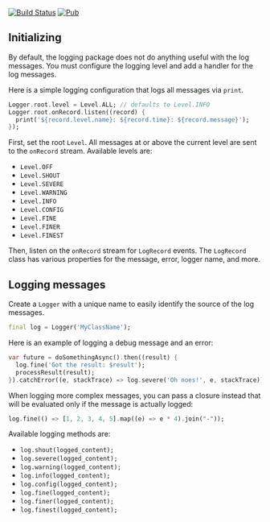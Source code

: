 [![Build Status](https://travis-ci.org/dart-lang/logging.svg?branch=master)](https://travis-ci.org/dart-lang/logging)
[![Pub](https://img.shields.io/pub/v/logging.svg)](https://pub.dev/packages/logging)

## Initializing

By default, the logging package does not do anything useful with the log
messages. You must configure the logging level and add a handler for the log
messages.

Here is a simple logging configuration that logs all messages via `print`.

```dart
Logger.root.level = Level.ALL; // defaults to Level.INFO
Logger.root.onRecord.listen((record) {
  print('${record.level.name}: ${record.time}: ${record.message}');
});
```

First, set the root `Level`. All messages at or above the current level are sent to the
`onRecord` stream. Available levels are:

+ `Level.OFF`
+ `Level.SHOUT`
+ `Level.SEVERE`
+ `Level.WARNING`
+ `Level.INFO`
+ `Level.CONFIG`
+ `Level.FINE`
+ `Level.FINER`
+ `Level.FINEST`

Then, listen on the `onRecord` stream for `LogRecord` events. The `LogRecord`
class has various properties for the message, error, logger name, and more.

## Logging messages

Create a `Logger` with a unique name to easily identify the source of the log
messages.

```dart
final log = Logger('MyClassName');
```

Here is an example of logging a debug message and an error:

```dart
var future = doSomethingAsync().then((result) {
  log.fine('Got the result: $result');
  processResult(result);
}).catchError((e, stackTrace) => log.severe('Oh noes!', e, stackTrace));
```

When logging more complex messages, you can pass a closure instead that will be
evaluated only if the message is actually logged:

```dart
log.fine(() => [1, 2, 3, 4, 5].map((e) => e * 4).join("-"));
```

Available logging methods are:

+ `log.shout(logged_content);`
+ `log.severe(logged_content);`
+ `log.warning(logged_content);`
+ `log.info(logged_content);`
+ `log.config(logged_content);`
+ `log.fine(logged_content);`
+ `log.finer(logged_content);`
+ `log.finest(logged_content);`
